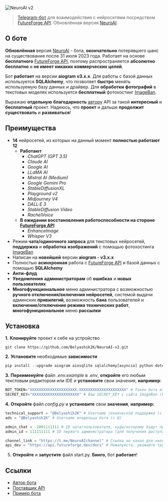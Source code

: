 ![NeuroAI v2](https://github.com/Belyashik2K/NeuroAI-v2/assets/126521808/33972e93-4b25-4dae-8a22-1934d753b847)
> [Telegram-бот](https://t.me/NeuroAItbot) для взаимодействия с нейросетями посредством [FutureForge API](https://api.futureforge.dev/docs#/). Обновлённая версия [NeuroAI](https://t.me/NeuroAIchannel).

## О боте
**Обновлённая** версия [NeuroAI](https://t.me/NeuroAIchannel) - бота, **окончательно** потерявшего шанс на существование после 31 июля 2023 года. Работает на основе **бесплатного** [FutureForge API](https://api.futureforge.dev/docs#/), поэтому распространяется **абсолютно бесплатно** и **не имеет никаких коммерческих целей**.

Бот **работает** на версии **aiogram v3.x.x**. Для работы с базой данных используется **SQLAlchemy**, что позволяет **быстро** менять используемую базу данных и драйвер. Для **обработки** **фотографий** в текстовых моделях используется **бесплатный** фотохостинг [ImageBan](https://imageban.ru/). 

Выражаю **отдельную** **благодарность** [автору](https://t.me/futureforge_channel) API за такой **интересный** и **бесплатный** проект. Надеюсь, что **проект** и дальше **продолжит** **существовать** и **развиваться**!

## Преимущества
* **14** нейросетей, из которых на данный момент **полностью работают** **12**
  * **Работают**
    * _ChatGPT (GPT 3.5)_
    * _Claude AI_
    * _Google AI_
    * _LLaMA AI_
    * _Mistral AI (Medium)_
    * _Google Gemini Pro_
    * _StableDiffusionXL_
    * _Playground v2_
    * _Midjourney V4_
    * _DALL·E 3_
    * _StableDiffusion Video_
    * _RachelVoice_
  * **В ожидании восстановления работоспособности на стороне [FutureForge API](https://api.futureforge.dev/docs#/)**
    * _EnhanceImage_
    * _Whisper V3_
* Режим **чата/одиночного запроса** для текстовых нейросетей, **поддержка** и **обработка** **изображений** с помощью фотохостинга [ImageBan](https://imageban.ru/)
* Написан на **новейшей** версии **aiogram - v3.x.x**
* Полностью **асинхронная** работа с [FutureForge API](https://api.futureforge.dev/docs#/) и базой данных с помощью **SQLAlchemy**
* **Анти-флуд**
* **Уведомления** **администраторам** об **ошибках** и **новых пользователях**
* **Многофункциональное** меню администратора с возможностью **ручного отключения/включения нейросетей**, системой выдачи админских **привилегий**, возможность **бана** пользователей и **включение/отключение режима технических работ**, **многофункциональное** меню **рассылки**
## Установка
**1.** **Клонируйте** проект к себе на устройство
```
git clone https://github.com/Belyashik2K/NeuroAI-v2.git
```
**2.** **Установите** необходимые **зависимости**
```python
pip install --upgrade aiogram aiosqlite sqlalchemy[asyncio] python-dotenv cachetools
```
**3.** **Переименуйте** файл _.env.example_ в _.env_, **откройте** его любым текстовым редактором или IDE и **установите** свои значения, **например**:
```python
BOT_TOKEN="XXXXXXXXXXXXXXXXXXXXX:XXXXXXXXXXXXXXXXXXXXX" # Токен бота из @BotFather
SECRET_KEY="XXXXXXXXXXXXXXXXXXXXX" # Ваш SECRET_KEY с сайта ImageBan (https://imageban.ru/u/profile >>> SECRET_KEY)
```
**4.** **Откройте** файл _config.py_ и **установите** свои **значения**, **например:**
```python
technical_support = "@Belyashik2K" # Username технической поддержки (с @)
ads = "@Belyashik2K" # Username владельца бота (с @)

admin_chat = -1001111111 # ID чата/пользователя, куда/которому будут приходить уведомления об ошибках/новых пользователях
admin_id = 111111111 # ID первого администратора (для получения доступа в "👨‍💻 Админ-панель")

channel_link = "https://t.me/NeuroAIchannel" # Ссылка на канал для кнопки "📢 Наш канал"
api_dev = "https://api.futureforge.dev/docs" # Пожалуйста, уважайте труд автора API, не меняйте эту ссылку! Спасибо!
```
5. **Откройте** и **запустите** файл start.py. **Бинго**, бот **работает**!

## Ссылки
* [Автор бота](https://t.me/belyashik2k)
* [Поставщик API](https://api.futureforge.dev/docs#/)
* [Пример бота](https://t.me/NeuroAItbot)
